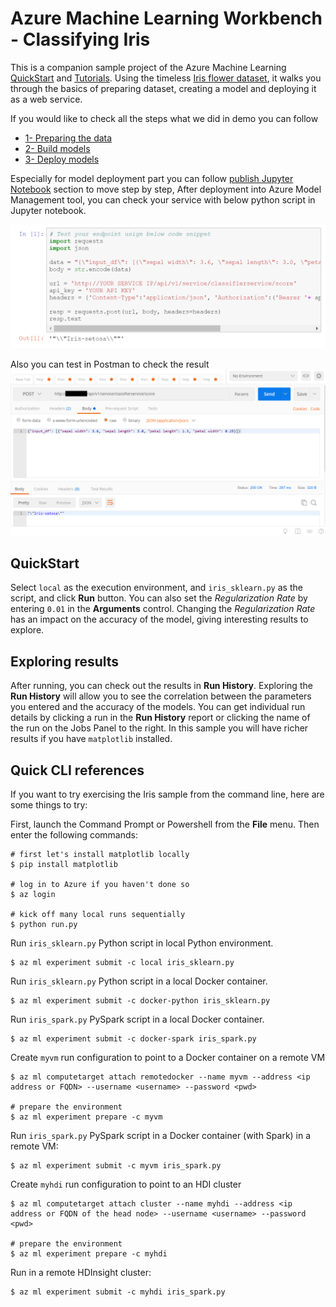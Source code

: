 # Azure Machine Learning Workbench - Classifying Iris

This is a companion sample project of the Azure Machine Learning [QuickStart](https://docs.microsoft.com/azure/machine-learning/preview/quickstart-installation) and [Tutorials](https://docs.microsoft.com/azure/machine-learning/preview/tutorial-classifying-iris-part-1). Using the timeless [Iris flower dataset](https://en.wikipedia.org/wiki/Iris_flower_data_set), it walks you through the basics of preparing dataset, creating a model and deploying it as a web service.

If you would like to check all the steps what we did in demo you can follow

- [1- Preparing the data](https://docs.microsoft.com/en-us/azure/machine-learning/desktop-workbench/tutorial-classifying-iris-part-1)
- [2- Build models](https://docs.microsoft.com/en-us/azure/machine-learning/desktop-workbench/tutorial-classifying-iris-part-1)
- [3- Deploy models](https://docs.microsoft.com/en-us/azure/machine-learning/desktop-workbench/tutorial-classifying-iris-part-1)

Especially for model deployment part you can follow [publish Jupyter Notebook](publish.ipynb) section to move step by step, After deployment into Azure Model Management tool, you can check your service with below python script in Jupyter notebook.

![cover](./docs/publish1.png)

Also you can test in Postman to check the result
![cover](./docs/publish2.png)

## QuickStart
Select `local` as the execution environment, and `iris_sklearn.py` as the script, and click **Run** button.  You can also set the _Regularization Rate_ by entering `0.01` in the **Arguments** control.  Changing the _Regularization Rate_ has an impact on the accuracy of the model, giving interesting results to explore.

## Exploring results
After running, you can check out the results in **Run History**.  Exploring the **Run History** will allow you to see the correlation between the parameters you entered and the accuracy of the models.  You can get individual run details by clicking a run in the **Run History** report or clicking the name of the run on the Jobs Panel to the right.  In this sample you will have richer results if you have `matplotlib` installed.

## Quick CLI references
If you want to try exercising the Iris sample from the command line, here are some things to try:

First, launch the Command Prompt or Powershell from the **File** menu. Then enter the following commands:

```
# first let's install matplotlib locally
$ pip install matplotlib

# log in to Azure if you haven't done so
$ az login

# kick off many local runs sequentially
$ python run.py
```

Run `iris_sklearn.py` Python script in local Python environment.
```
$ az ml experiment submit -c local iris_sklearn.py
```

Run `iris_sklearn.py` Python script in a local Docker container.
```
$ az ml experiment submit -c docker-python iris_sklearn.py
```

Run `iris_spark.py` PySpark script in a local Docker container.
```
$ az ml experiment submit -c docker-spark iris_spark.py
```

Create `myvm` run configuration to point to a Docker container on a remote VM
```
$ az ml computetarget attach remotedocker --name myvm --address <ip address or FQDN> --username <username> --password <pwd>

# prepare the environment
$ az ml experiment prepare -c myvm
```

Run `iris_spark.py` PySpark script in a Docker container (with Spark) in a remote VM:
```
$ az ml experiment submit -c myvm iris_spark.py
```

Create `myhdi` run configuration to point to an HDI cluster
```
$ az ml computetarget attach cluster --name myhdi --address <ip address or FQDN of the head node> --username <username> --password <pwd> 

# prepare the environment
$ az ml experiment prepare -c myhdi
```

Run in a remote HDInsight cluster:
```
$ az ml experiment submit -c myhdi iris_spark.py
```
